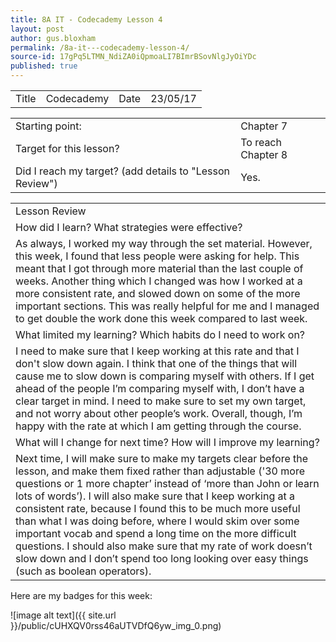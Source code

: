 ```yaml
---
title: 8A IT - Codecademy Lesson 4
layout: post
author: gus.bloxham
permalink: /8a-it---codecademy-lesson-4/
source-id: 17gPq5LTMN_NdiZA0iQpmoaLI7BImrBSovNlgJyOiYDc
published: true
---
```

<table>
  <tr>
    <td>Title</td>
    <td>Codecademy</td>
    <td>Date</td>
    <td>23/05/17</td>
  </tr>
</table>


<table>
  <tr>
    <td>Starting point:</td>
    <td>Chapter 7</td>
  </tr>
  <tr>
    <td>Target for this lesson?</td>
    <td>To reach Chapter 8</td>
  </tr>
  <tr>
    <td>Did I reach my target? 
(add details to "Lesson Review")</td>
    <td> Yes.</td>
  </tr>
</table>


<table>
  <tr>
    <td>Lesson Review</td>
  </tr>
  <tr>
    <td>How did I learn? What strategies were effective? </td>
  </tr>
  <tr>
    <td>As always, I worked my way through the set material. However, this week, I found that less people were asking for help. This meant that I got through more material than the last couple of weeks. Another thing which I changed was how I worked at a more consistent rate, and slowed down on some of the more important sections. This was really helpful for me and I managed to get double the work done this week compared to last week.</td>
  </tr>
  <tr>
    <td>What limited my learning? Which habits do I need to work on? </td>
  </tr>
  <tr>
    <td>I need to make sure that I keep working at this rate and that I don't slow down again. I think that one of the things that will cause me to slow down is comparing myself with others. If I get ahead of the people I’m comparing myself with, I don’t have a clear target in mind. I need to make sure to set my own target, and not worry about other people’s work. Overall, though, I’m happy with the rate at which I am getting through the course.</td>
  </tr>
  <tr>
    <td>What will I change for next time? How will I improve my learning?</td>
  </tr>
  <tr>
    <td>Next time, I will make sure to make my targets clear before the lesson, and make them fixed rather than adjustable ('30 more questions or 1 more chapter’ instead of ‘more than John or learn lots of words’). I will also make sure that I keep working at a consistent rate, because I found this to be much more useful than what I was doing before, where I would skim over some important vocab and spend a long time on the more difficult questions. I should also make sure that my rate of work doesn’t slow down and I don’t spend too long looking over easy things (such as boolean operators).</td>
  </tr>
</table>


Here are my badges for this week:

![image alt text]({{ site.url }}/public/cUHXQV0rss46aUTVDfQ6yw_img_0.png)

